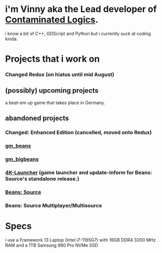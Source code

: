 # i'm Vinny aka the Lead developer of [Contaminated Logics](https://github.com/contaminatedlogics).
i know a bit of C++, GDScript and Python but i currently suck at coding kinda.

# Projects that i work on
### Changed Redux (on hiatus until mid August)

## (possibly) upcoming projects
a beat-em up game that takes place in Germany.

## abandoned projects

###  Changed: Enhanced Edition (cancelled, moved onto Redux)
### [gm_beans](https://steamcommunity.com/sharedfiles/filedetails/?id=2045610499)
### [gm_bigbeans](https://steamcommunity.com/sharedfiles/filedetails/?id=2051821121)
### [4K-Launcher](https://github.com/LambdaEngineer/4K-Game-Launcher) (game launcher and update-inform for Beans: Source's standalone release.) 
### [Beans: Source](https://github.com/LambdaEngineer/beanssrc)
### Beans: Source Multiplayer/Multisource


# Specs
i use a Framework 13 Laptop (Intel i7-1165G7) with 16GB DDR4 3200 MHz RAM and a 1TB Samsung 980 Pro NVMe SSD
